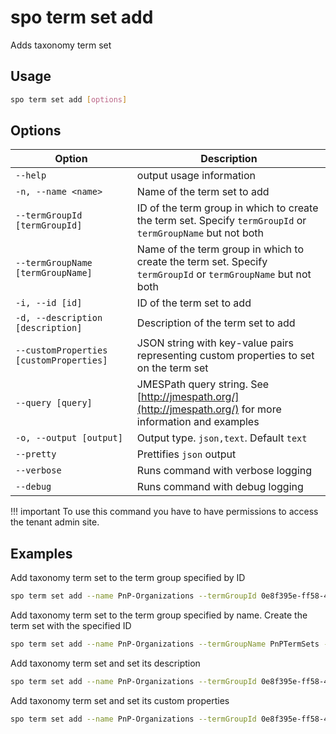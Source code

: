 # spo term set add

Adds taxonomy term set

## Usage

```sh
spo term set add [options]
```

## Options

Option|Description
------|-----------
`--help`|output usage information
`-n, --name <name>`|Name of the term set to add
`--termGroupId [termGroupId]`|ID of the term group in which to create the term set. Specify `termGroupId` or `termGroupName` but not both
`--termGroupName [termGroupName]`|Name of the term group in which to create the term set. Specify `termGroupId` or `termGroupName` but not both
`-i, --id [id]`|ID of the term set to add
`-d, --description [description]`|Description of the term set to add
`--customProperties [customProperties]`|JSON string with key-value pairs representing custom properties to set on the term set
`--query [query]`|JMESPath query string. See [http://jmespath.org/](http://jmespath.org/) for more information and examples
`-o, --output [output]`|Output type. `json,text`. Default `text`
`--pretty`|Prettifies `json` output
`--verbose`|Runs command with verbose logging
`--debug`|Runs command with debug logging

!!! important
    To use this command you have to have permissions to access the tenant admin site.

## Examples

Add taxonomy term set to the term group specified by ID

```sh
spo term set add --name PnP-Organizations --termGroupId 0e8f395e-ff58-4d45-9ff7-e331ab728beb
```

Add taxonomy term set to the term group specified by name. Create the term set with the specified ID

```sh
spo term set add --name PnP-Organizations --termGroupName PnPTermSets --id aa70ede6-83d1-466d-8d95-30d29e9bbd7c
```

Add taxonomy term set and set its description

```sh
spo term set add --name PnP-Organizations --termGroupId 0e8f395e-ff58-4d45-9ff7-e331ab728beb --description 'Contains a list of organizations'
```

Add taxonomy term set and set its custom properties

```sh
spo term set add --name PnP-Organizations --termGroupId 0e8f395e-ff58-4d45-9ff7-e331ab728beb --customProperties '`{"Property":"Value"}`'
```